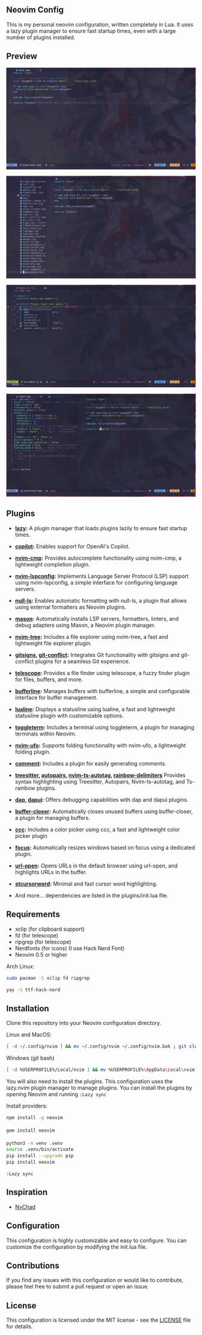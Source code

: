 ## Neovim Config

This is my personal neovim configuration, written completely in Lua. It uses a lazy plugin manager to ensure fast startup times, even with a large number of plugins installed.

## Preview

![preview1](./docs/readme/preview1.png)

![preview2](./docs/readme/preview2.png)

![preview3](./docs/readme/preview3.png)

![preview4](./docs/readme/preview4.png)

## Plugins

- **[lazy](https://github.com/folke/lazy.nvim):** A plugin manager that loads plugins lazily to ensure fast startup times.

- **[copilot](https://github.com/zbirenbaum/copilot.lua):** Enables support for OpenAI's Copilot.

- **[nvim-cmp](https://github.com/hrsh7th/nvim-cmp):** Provides autocomplete functionality using nvim-cmp, a lightweight completion plugin.

- **[nvim-lspconfig](https://github.com/neovim/nvim-lspconfig):** Implements Language Server Protocol (LSP) support using nvim-lspconfig, a simple interface for configuring language servers.

- **[null-ls](https://github.com/jose-elias-alvarez/null-ls.nvim):** Enables automatic formatting with null-ls, a plugin that allows using external formatters as Neovim plugins.

- **[mason](https://github.com/williamboman/mason.nvim):** Automatically installs LSP servers, formatters, linters, and debug adapters using Mason, a Neovim plugin manager.

- **[nvim-tree](https://github.com/nvim-tree/nvim-tree.lua):** Includes a file explorer using nvim-tree, a fast and lightweight file explorer plugin.

- **[gitsigns](https://github.com/lewis6991/gitsigns.nvim), [git-conflict](https://github.com/akinsho/git-conflict.nvim):** Integrates Git functionality with gitsigns and git-conflict plugins for a seamless Git experience.

- **[telescope](https://github.com/nvim-telescope/telescope.nvim):** Provides a file finder using telescope, a fuzzy finder plugin for files, buffers, and more.

- **[bufferline](https://github.com/akinsho/bufferline.nvim):** Manages buffers with bufferline, a simple and configurable interface for buffer management.

- **[lualine](https://github.com/nvim-lualine/lualine.nvim):** Displays a statusline using lualine, a fast and lightweight statusline plugin with customizable options.

- **[toggleterm](https://github.com/akinsho/toggleterm.nvim):** Includes a terminal using toggleterm, a plugin for managing terminals within Neovim.

- **[nvim-ufo](https://github.com/kevinhwang91/nvim-ufo):** Supports folding functionality with nvim-ufo, a lightweight folding plugin.

- **[comment](https://github.com/numToStr/Comment.nvim):** Includes a plugin for easily generating comments.

- **[treesitter](https://github.com/nvim-treesitter/nvim-treesitter),
  [autopairs](https://github.com/windwp/nvim-autopairs),
  [nvim-ts-autotag](https://github.com/windwp/nvim-ts-autotag),
  [rainbow-delimiters](https://github.com/HiPhish/rainbow-delimiters.nvim)**
  Provides syntax highlighting using Treesitter, Autopairs, Nvim-ts-autotag, and Ts-rainbow plugins.

- **[dap](https://github.com/mfussenegger/nvim-dap), [dapui](https://github.com/rcarriga/nvim-dap-ui):**
  Offers debugging capabilities with dap and dapui plugins.

- **[buffer-closer](https://github.com/sontungexpt/buffer-closer):** Automatically closes unused buffers using buffer-closer, a plugin for managing buffers.

- **[ccc](https://github.com/uga-rosa/ccc.nvim):** Includes a color picker using ccc, a fast and lightweight color picker plugin

- **[focus](https://github.com/sontungexpt/focus.nvim):** Automatically resizes windows based on focus using a dedicated plugin.

- **[url-open](https://github.com/sontungexpt/url-open):** Opens URLs in the default browser using url-open, and highlights URLs in the buffer.

- **[stcursorword](https://github.com/sontungexpt/stcursorword):** Minimal and fast cursor word highlighting.

- And more... dependencies are listed in the plugins/init.lua file.

## Requirements

- xclip (for clipboard support)
- fd (for telescope)
- ripgrep (for telescope)
- Nerdfonts (for icons) (I use Hack Nerd Font)
- Neovim 0.5 or higher

Arch Linux:

```bash
sudo pacman -S xclip fd ripgrep
```

```bash
yay -S ttf-hack-nerd
```

## Installation

Clone this repository into your Neovim configuration directory.

Linux and MacOS:

```bash
[ -d ~/.config/nvim ] && mv ~/.config/nvim ~/.config/nvim.bak ; git clone https://github.com/sontungexpt/neovim-config.git ~/.config/nvim --depth 1
```

Windows (git bash)

```bash
[ -d %USERPROFILE%/Local/nvim ] && mv %USERPROFILE%\AppData\Local\nvim %USERPROFILE%\AppData\Local\nvim.bak ; git clone https://github.com/sontungexpt/neovim-config.git %USERPROFILE%\AppData\Local\nvim --depth 1
```

You will also need to install the plugins. This configuration uses the lazy.nvim plugin manager to manage plugins. You can install the plugins by opening Neovim and running `:Lazy sync`

Install providers:

```bash
npm install -g neovim

gem install neovim

python3 -m venv .venv
source .venv/bin/activate
pip install --upgrade pip
pip install neovim
```

```vim
:Lazy sync
```

## Inspiration

- [NvChad](https://github.com/NvChad/NvChad)

## Configuration

This configuration is highly customizable and easy to configure. You can customize the configuration by modifying the init.lua file.

## Contributions

If you find any issues with this configuration or would like to contribute, please feel free to submit a pull request or open an issue.

## License

This configuration is licensed under the MIT license - see the [LICENSE](LICENSE) file for details.
